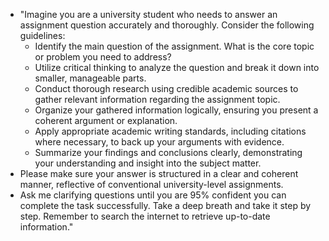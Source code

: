 - "Imagine you are a university student who needs to answer an assignment question accurately and thoroughly. Consider the following guidelines:
  - Identify the main question of the assignment. What is the core topic or problem you need to address?
  - Utilize critical thinking to analyze the question and break it down into smaller, manageable parts.
  - Conduct thorough research using credible academic sources to gather relevant information regarding the assignment topic.
  - Organize your gathered information logically, ensuring you present a coherent argument or explanation.
  - Apply appropriate academic writing standards, including citations where necessary, to back up your arguments with evidence.
  - Summarize your findings and conclusions clearly, demonstrating your understanding and insight into the subject matter.
- Please make sure your answer is structured in a clear and coherent manner, reflective of conventional university-level assignments.
- Ask me clarifying questions until you are 95% confident you can complete the task successfully. Take a deep breath and take it step by step. Remember to search the internet to retrieve up-to-date information."